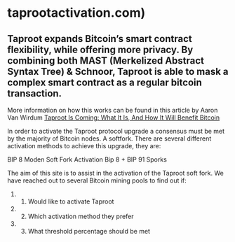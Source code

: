 # taprootactivation.com) 

## Taproot expands Bitcoin’s smart contract flexibility, while offering more privacy. By combining both MAST (Merkelized Abstract Syntax Tree) & Schnoor, Taproot is able to mask a complex smart contract as a regular bitcoin transaction. 
More information on how this works can be found in this article by Aaron Van Wirdum [Taproot Is Coming: What It Is, And How It Will Benefit Bitcoin](https://bitcoinmagazine.com/articles/taproot-coming-what-it-and-how-it-will-benefit-bitcoin)
 
 In order to activate the Taproot protocol upgrade a consensus must be met by the majority of Bitcoin nodes. A softfork. There are several different activation methods to achieve this upgrade, they are:
  
 BIP 8
 Moden Soft Fork Activation
 Bip 8 + BIP 91
 Sporks
 
 The aim of this site is to assist in the activation of the Taproot soft fork. We have reached out to several Bitcoin mining pools to find out if:
 
1. 1. Would like to activate Taproot
1. 2. Which activation method they prefer
1. 3. What threshold percentage should be met
 
 
